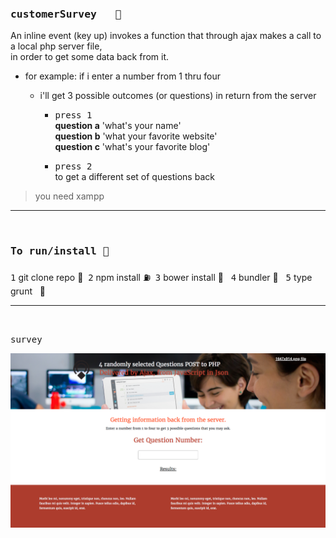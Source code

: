 ### <kbd>customerSurvey &nbsp; :rocket:</kbd> 
  
  An inline event (key up) invokes a function that through ajax makes a call to a local php server file,      
  in order to get some data back from it.     
  - for example: if i enter a number from 1 thru four       
    - i'll get 3 possible outcomes (or questions) in return from the server       
  
        - <kbd>press 1</kbd>       
            **question a** 'what's your name'        
            **question b** 'what your favorite website'       
            **question c** 'what's your favorite blog'        
            
        - <kbd>press 2</kbd>        
            to get a different set of questions back        
  


> you need xampp 

<hr />
<br />


### <kbd>To run/install :key:</kbd> 
<kbd>1</kbd> git clone repo :moyai:&nbsp;
<kbd>2</kbd> npm install :fuelpump:&nbsp;
<kbd>3</kbd> bower install :izakaya_lantern: &nbsp;
<kbd>4</kbd> bundler :construction:&nbsp;&nbsp;
<kbd>5</kbd> type grunt  &nbsp;&nbsp;:checkered_flag:





<hr />
  
<br />
  
<kbd>survey</kbd> 

![one](layoutUpdate1.png)

